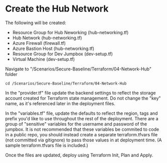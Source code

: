 # Create the Hub Network

The following will be created:
* Resource Group for Hub Neworking (hub-networking.tf)
* Hub Network (hub-networking.tf)
* Azure Firewall (firewall.tf)
* Azure Bastion Host (hub-networking.tf)
* Resource Group for Dev Jumpbox (dev-setup.tf)
* Virtual Machine (dev-setup.tf)

Navigate to "/Scenarios/Secure-Baseline/Terraform/04-Network-Hub" folder
```
cd /Scenarios/Secure-Baseline/Terraform/04-Network-Hub
```

In the "provider.tf" file update the backend settings to reflect the storage account created for Terraform state management.  Do not change the "key" name, as it's referenced later in the deployment files. 

In the "variables.tf" file, update the defaults to reflect the region, tags and prefix you'd like to use throughout the rest of the deployment.  There are a group of "sensitive" variables for the username and password of the jumpbox.  It is not recommended that these variables be commited to code in a public repo, you should instead create a separate terraform.tfvars file (not committed via gitignore) to pass those values in at deployment time. (A sample terraform.tfvars file is included.)

Once the files are updated, deploy using Terraform Init, Plan and Apply. 